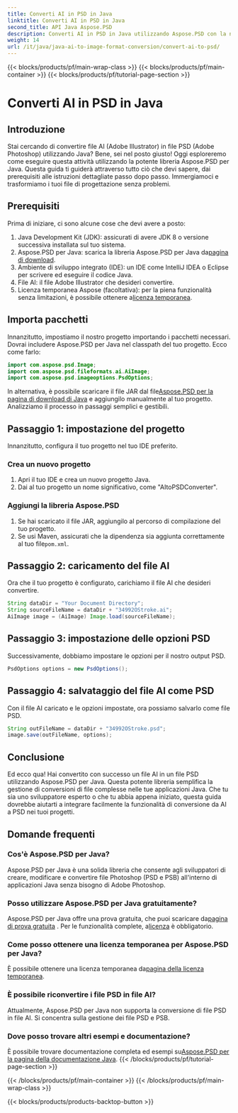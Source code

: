 ```yaml
---
title: Converti AI in PSD in Java
linktitle: Converti AI in PSD in Java
second_title: API Java Aspose.PSD
description: Converti AI in PSD in Java utilizzando Aspose.PSD con la nostra semplice guida passo passo. Perfetto per gli sviluppatori che necessitano di una conversione di file rapida e senza interruzioni.
weight: 14
url: /it/java/java-ai-to-image-format-conversion/convert-ai-to-psd/
---
```


{{< blocks/products/pf/main-wrap-class >}}
{{< blocks/products/pf/main-container >}}
{{< blocks/products/pf/tutorial-page-section >}}

# Converti AI in PSD in Java

## Introduzione
Stai cercando di convertire file AI (Adobe Illustrator) in file PSD (Adobe Photoshop) utilizzando Java? Bene, sei nel posto giusto! Oggi esploreremo come eseguire questa attività utilizzando la potente libreria Aspose.PSD per Java. Questa guida ti guiderà attraverso tutto ciò che devi sapere, dai prerequisiti alle istruzioni dettagliate passo dopo passo. Immergiamoci e trasformiamo i tuoi file di progettazione senza problemi.
## Prerequisiti
Prima di iniziare, ci sono alcune cose che devi avere a posto:
1. Java Development Kit (JDK): assicurati di avere JDK 8 o versione successiva installata sul tuo sistema.
2.  Aspose.PSD per Java: scarica la libreria Aspose.PSD per Java da[pagina di download](https://releases.aspose.com/psd/java/).
3. Ambiente di sviluppo integrato (IDE): un IDE come IntelliJ IDEA o Eclipse per scrivere ed eseguire il codice Java.
4. File AI: il file Adobe Illustrator che desideri convertire.
5.  Licenza temporanea Aspose (facoltativa): per la piena funzionalità senza limitazioni, è possibile ottenere a[licenza temporanea](https://purchase.aspose.com/temporary-license/).
## Importa pacchetti
Innanzitutto, impostiamo il nostro progetto importando i pacchetti necessari. Dovrai includere Aspose.PSD per Java nel classpath del tuo progetto. Ecco come farlo:
```java
import com.aspose.psd.Image;
import com.aspose.psd.fileformats.ai.AiImage;
import com.aspose.psd.imageoptions.PsdOptions;
```
 In alternativa, è possibile scaricare il file JAR dal file[Aspose.PSD per la pagina di download di Java](https://releases.aspose.com/psd/java/) e aggiungilo manualmente al tuo progetto.
Analizziamo il processo in passaggi semplici e gestibili.
## Passaggio 1: impostazione del progetto
Innanzitutto, configura il tuo progetto nel tuo IDE preferito.
### Crea un nuovo progetto
1. Apri il tuo IDE e crea un nuovo progetto Java.
2. Dai al tuo progetto un nome significativo, come "AItoPSDConverter".
### Aggiungi la libreria Aspose.PSD
1. Se hai scaricato il file JAR, aggiungilo al percorso di compilazione del tuo progetto.
2.  Se usi Maven, assicurati che la dipendenza sia aggiunta correttamente al tuo file`pom.xml`.
## Passaggio 2: caricamento del file AI
Ora che il tuo progetto è configurato, carichiamo il file AI che desideri convertire.
```java
String dataDir = "Your Document Directory"; 
String sourceFileName = dataDir + "34992OStroke.ai";       
AiImage image = (AiImage) Image.load(sourceFileName);
```
## Passaggio 3: impostazione delle opzioni PSD
Successivamente, dobbiamo impostare le opzioni per il nostro output PSD.
```java
PsdOptions options = new PsdOptions();
```
## Passaggio 4: salvataggio del file AI come PSD
Con il file AI caricato e le opzioni impostate, ora possiamo salvarlo come file PSD.
```java
String outFileName = dataDir + "34992OStroke.psd";
image.save(outFileName, options);
```
## Conclusione
Ed ecco qua! Hai convertito con successo un file AI in un file PSD utilizzando Aspose.PSD per Java. Questa potente libreria semplifica la gestione di conversioni di file complesse nelle tue applicazioni Java. Che tu sia uno sviluppatore esperto o che tu abbia appena iniziato, questa guida dovrebbe aiutarti a integrare facilmente la funzionalità di conversione da AI a PSD nei tuoi progetti.
## Domande frequenti
### Cos'è Aspose.PSD per Java?
Aspose.PSD per Java è una solida libreria che consente agli sviluppatori di creare, modificare e convertire file Photoshop (PSD e PSB) all'interno di applicazioni Java senza bisogno di Adobe Photoshop.
### Posso utilizzare Aspose.PSD per Java gratuitamente?
 Aspose.PSD per Java offre una prova gratuita, che puoi scaricare da[pagina di prova gratuita](https://releases.aspose.com/) . Per le funzionalità complete, a[licenza](https://purchase.aspose.com/buy) è obbligatorio.
### Come posso ottenere una licenza temporanea per Aspose.PSD per Java?
 È possibile ottenere una licenza temporanea da[pagina della licenza temporanea](https://purchase.aspose.com/temporary-license/).
### È possibile riconvertire i file PSD in file AI?
Attualmente, Aspose.PSD per Java non supporta la conversione di file PSD in file AI. Si concentra sulla gestione dei file PSD e PSB.
### Dove posso trovare altri esempi e documentazione?
 È possibile trovare documentazione completa ed esempi su[Aspose.PSD per la pagina della documentazione Java](https://reference.aspose.com/psd/java/).
{{< /blocks/products/pf/tutorial-page-section >}}

{{< /blocks/products/pf/main-container >}}
{{< /blocks/products/pf/main-wrap-class >}}

{{< blocks/products/products-backtop-button >}}
